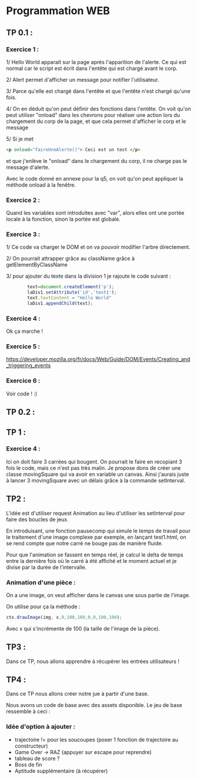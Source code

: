 # 		Programmation WEB

## TP 0.1 :

### 	Exercice 1 :

1/ Hello World apparait sur la page après l'apparition de l'alerte. Ce qui est normal car le script est écrit dans l'entête qui est chargé avant le corp.

2/ Alert permet d'afficher un message pour notifier l'utilisateur. 

3/ Parce qu'elle est chargé dans l'entête et que l'entête n'est chargé qu'une fois.

4/ On en déduit qu'on peut définir des fonctions dans l'entête. On voit qu'on peut utiliser "onload" dans les chevrons pour réaliser une action lors du chargement du corp de la page, et que cela permet d'afficher le corp et le message

5/ Si je met 		

```html
<p onload="faireUneAlerte()"> Ceci est un test </p>
```

et que j'enlève le "onload" dans le chargement du corp, il ne charge pas le message d'alerte.

Avec le code donné en annexe pour la q5, on voit qu'on peut appliquer la méthode onload à la fenêtre.

### 	Exercice 2 :	

Quand les variables sont introduites avec "var", alors elles ont une portée locale à la fonction, sinon la portée est globale.

### Exercice 3 :


1/ Ce code va charger le DOM et on va pouvoir modifier l'arbre directement. 

2/ On pourrait attrapper grâce au className grâce à getElementByClassName

3/ pour ajouter du texte dans la division 1 je rajoute le code suivant :

```javascript
		text=document.createElement('p');
		laDiv1.setAttribute('id','text1');
		text.textContent = "Hello World"
		laDiv1.appendChild(text);
```


### 	Exercice 4 :

Ok ça marche !

### 	Exercice 5 :

https://developer.mozilla.org/fr/docs/Web/Guide/DOM/Events/Creating_and_triggering_events

### 	Exercice 6 :

Voir code ! :)

## TP 0.2 :

## TP 1 :

### Exercice 4 :

Ici on doit faire 3 carrées qui bougent. On pourrait le faire en recopiant 3 fois le code, mais ce n'est pas très malin. Je propose dons de créer une classe movingSquare qui va avoir en variable un canvas. Ainsi j'aurais juste à lancer 3 movingSquare avec un délais grâce à la commande setInterval.

## TP2 :

L'idée est d'utiliser request Animation au lieu d'utiliser les setInterval pour faire des boucles de jeux.

En introduisant, une fonction pausecomp qui simule le temps de travail pour le traitement d'une image complexe par exemple, en lançant test1.html, on se rend compte que notre carré ne bouge pas de manière fluide.

Pour que l'animation se fassent en temps réel, je calcul le delta de temps entre la dernière fois où le carré à été affiché et le moment actuel et je divise par la durée de l'intervalle.

### Animation d'une pièce :

On a une image, on veut afficher dans le canvas une sous partie de l'image. 

On utilise pour ça la méthode : 

```javascript
ctx.drawImage(img, x,0,100,100,0,0,100,100);
```

Avec x qui s'incrémente de 100 (la taille de l'image de la pièce).

## TP3 :

Dans ce TP, nous allons apprendre à récupérer les entrées utilisateurs !



## TP4 :

Dans ce TP nous allons créer notre jue à partir d'une base.

Nous avons un code de base avec des assets disponible. Le jeu de base ressemble à ceci :

### Idée d'option à ajouter :

- trajectoire != pour les soucoupes (poser 1 fonction de trajectoire au constructeur)
- Game Over -> RAZ (appuyer sur escape pour reprendre)
- tableau de score ?
- Boss de fin
- Aptitude supplémentaire (à récupérer)